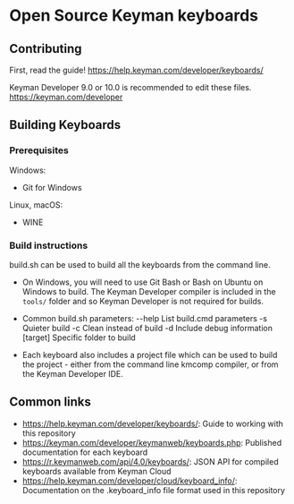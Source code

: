 # Open Source Keyman keyboards

## Contributing

First, read the guide! <https://help.keyman.com/developer/keyboards/>

Keyman Developer 9.0 or 10.0 is recommended to edit these files. <https://keyman.com/developer>
 
## Building Keyboards

### Prerequisites

Windows:
  * Git for Windows

Linux, macOS:
  * WINE

### Build instructions

build.sh can be used to build all the keyboards from the command line.

* On Windows, you will need to use Git Bash or Bash on Ubuntu on Windows to build. The Keyman Developer compiler
  is included in the `tools/` folder and so Keyman Developer is not required for builds.

* Common build.sh parameters:
    --help     List build.cmd parameters
    -s         Quieter build
    -c         Clean instead of build
    -d         Include debug information
    [target]   Specific folder to build

* Each keyboard also includes a project file which can be used to build the project - either from the command line 
  kmcomp compiler, or from the Keyman Developer IDE.

## Common links

   * <https://help.keyman.com/developer/keyboards/>: Guide to working with this repository 
   * <https://keyman.com/developer/keymanweb/keyboards.php>: Published documentation for each keyboard
   * <https://r.keymanweb.com/api/4.0/keyboards/>: JSON API for compiled keyboards available from Keyman Cloud
   * <https://help.keyman.com/developer/cloud/keyboard_info/>: Documentation on the .keyboard_info file format used in this repository
